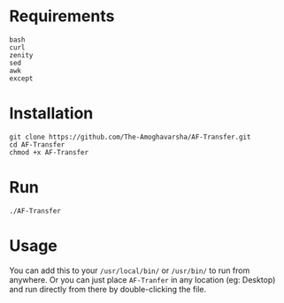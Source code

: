 <h1>Requirements</h1>

```
bash
curl
zenity
sed
awk
except
```

<h1>Installation</h1>

```
git clone https://github.com/The-Amoghavarsha/AF-Transfer.git
cd AF-Transfer
chmod +x AF-Transfer
```

<h1>Run</h1>

```
./AF-Transfer
```

<h1>Usage</h1>

You can add this to your `/usr/local/bin/` or `/usr/bin/` to run from anywhere. Or you can just place `AF-Tranfer` in any location (eg: Desktop) and run directly from there by double-clicking the file.
